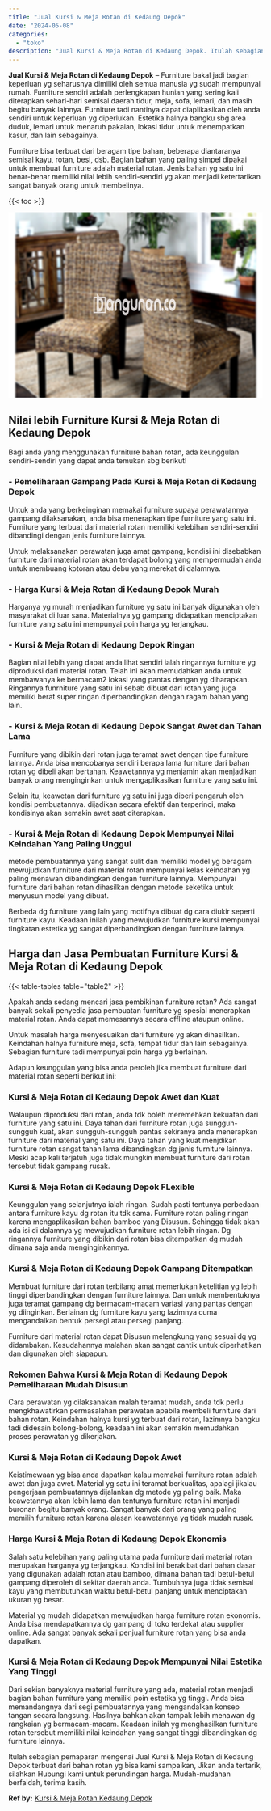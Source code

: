 ```yaml
---
title: "Jual Kursi & Meja Rotan di Kedaung Depok"
date: "2024-05-08"
categories: 
  - "toko"
description: "Jual Kursi & Meja Rotan di Kedaung Depok. Itulah sebagian pemaparan mengenai Jual Kursi & Meja Rotan di Kedaung Depok terbuat dari bahan rotan yg bisa kami s..."
---
```


**Jual Kursi & Meja Rotan di Kedaung Depok** – Furniture bakal jadi bagian keperluan yg seharusnya dimiliki oleh semua manusia yg sudah mempunyai rumah. Furniture sendiri adalah perlengkapan hunian yang sering kali diterapkan sehari-hari semisal daerah tidur, meja, sofa, lemari, dan masih begitu banyak lainnya. Furniture tadi nantinya dapat diaplikasikan oleh anda sendiri untuk keperluan yg diperlukan. Estetika halnya bangku sbg area duduk, lemari untuk menaruh pakaian, lokasi tidur untuk menempatkan kasur, dan lain sebagainya.

Furniture bisa terbuat dari beragam tipe bahan, beberapa diantaranya semisal kayu, rotan, besi, dsb. Bagian bahan yang paling simpel dipakai untuk membuat furniture adalah material rotan. Jenis bahan yg satu ini benar-benar memiliki nilai lebih sendiri-sendiri yg akan menjadi ketertarikan sangat banyak orang untuk membelinya.

{{< toc >}}

![Jual Kursi & Meja Rotan di Kedaung Depok](/images/kursi-meja-rotan-murah01.png)

## Nilai lebih Furniture Kursi & Meja Rotan di Kedaung Depok

Bagi anda yang menggunakan furniture bahan rotan, ada keunggulan sendiri-sendiri yang dapat anda temukan sbg berikut!

### \- Pemeliharaan Gampang Pada Kursi & Meja Rotan di Kedaung Depok

Untuk anda yang berkeinginan memakai furniture supaya perawatannya gampang dilaksanakan, anda bisa menerapkan tipe furniture yang satu ini. Furniture yang terbuat dari material rotan memiliki kelebihan sendiri-sendiri dibandingi dengan jenis furniture lainnya.

Untuk melaksanakan perawatan juga amat gampang, kondisi ini disebabkan furniture dari material rotan akan terdapat bolong yang mempermudah anda untuk membuang kotoran atau debu yang merekat di dalamnya.

### \- Harga Kursi & Meja Rotan di Kedaung Depok Murah

Harganya yg murah menjadikan furniture yg satu ini banyak digunakan oleh masyarakat di luar sana. Materialnya yg gampang didapatkan menciptakan furniture yang satu ini mempunyai poin harga yg terjangkau.

### \- Kursi & Meja Rotan di Kedaung Depok Ringan

Bagian nilai lebih yang dapat anda lihat sendiri ialah ringannya furniture yg diproduksi dari material rotan. Telah ini akan memudahkan anda untuk membawanya ke bermacam2 lokasi yang pantas dengan yg diharapkan. Ringannya funrniture yang satu ini sebab dibuat dari rotan yang juga memiliki berat super ringan diperbandingkan dengan ragam bahan yang lain.

### \- Kursi & Meja Rotan di Kedaung Depok Sangat Awet dan Tahan Lama

Furniture yang dibikin dari rotan juga teramat awet dengan tipe furniture lainnya. Anda bisa mencobanya sendiri berapa lama furniture dari bahan rotan yg dibeli akan bertahan. Keawetannya yg menjamin akan menjadikan banyak orang menginginkan untuk mengaplikasikan furniture yang satu ini.

Selain itu, keawetan dari furniture yg satu ini juga diberi pengaruh oleh kondisi pembuatannya. dijadikan secara efektif dan terperinci, maka kondisinya akan semakin awet saat diterapkan.

### \- Kursi & Meja Rotan di Kedaung Depok Mempunyai Nilai Keindahan Yang Paling Unggul

metode pembuatannya yang sangat sulit dan memiliki model yg beragam mewujudkan furniture dari material rotan mempunyai kelas keindahan yg paling menawan dibandingkan dengan furniture lainnya. Mempunyai furniture dari bahan rotan dihasilkan dengan metode seketika untuk menyusun model yang dibuat.

Berbeda dg furniture yang lain yang motifnya dibuat dg cara diukir seperti furniture kayu. Keadaan inilah yang mewujudkan furniture kursi mempunyai tingkatan estetika yg sangat diperbandingkan dengan furniture lainnya.

## Harga dan Jasa Pembuatan Furniture Kursi & Meja Rotan di Kedaung Depok

{{< table-tables table="table2" >}}

Apakah anda sedang mencari jasa pembikinan furniture rotan? Ada sangat banyak sekali penyedia jasa pembuatan furniture yg spesial menerapkan material rotan. Anda dapat memesannya secara offline ataupun online.

Untuk masalah harga menyesuaikan dari furniture yg akan dihasilkan. Keindahan halnya furniture meja, sofa, tempat tidur dan lain sebagainya. Sebagian furniture tadi mempunyai poin harga yg berlainan.

Adapun keunggulan yang bisa anda peroleh jika membuat furniture dari material rotan seperti berikut ini:

### Kursi & Meja Rotan di Kedaung Depok Awet dan Kuat

Walaupun diproduksi dari rotan, anda tdk boleh meremehkan kekuatan dari furniture yang satu ini. Daya tahan dari furniture rotan juga sungguh-sungguh kuat, akan sungguh-sungguh pantas sekiranya anda menerapkan furniture dari material yang satu ini. Daya tahan yang kuat menjdikan furniture rotan sangat tahan lama dibandingkan dg jenis furniture lainnya. Meski acap kali terjatuh juga tidak mungkin membuat furniture dari rotan tersebut tidak gampang rusak.

### Kursi & Meja Rotan di Kedaung Depok FLexible

Keunggulan yang selanjutnya ialah ringan. Sudah pasti tentunya perbedaan antara furniture kayu dg rotan itu tdk sama. Furniture rotan paling ringan karena mengaplikasikan bahan bamboo yang Disusun. Sehingga tidak akan ada isi di dalamnya yg mewujudkan furniture rotan lebih ringan. Dg ringannya furniture yang dibikin dari rotan bisa ditempatkan dg mudah dimana saja anda menginginkannya.

### Kursi & Meja Rotan di Kedaung Depok Gampang Ditempatkan

Membuat furniture dari rotan terbilang amat memerlukan ketelitian yg lebih tinggi diperbandingkan dengan furniture lainnya. Dan untuk membentuknya juga teramat gampang dg bermacam-macam variasi yang pantas dengan yg diinginkan. Berlainan dg furniture kayu yang lazimnya cuma mengandalkan bentuk persegi atau persegi panjang.

Furniture dari material rotan dapat Disusun melengkung yang sesuai dg yg didambakan. Kesudahannya malahan akan sangat cantik untuk diperhatikan dan digunakan oleh siapapun.

### Rekomen Bahwa Kursi & Meja Rotan di Kedaung Depok Pemeliharaan Mudah Disusun

Cara perawatan yg dilaksanakan malah teramat mudah, anda tdk perlu mengkhawatirkan permasalahan perawatan apabila membeli furniture dari bahan rotan. Keindahan halnya kursi yg terbuat dari rotan, lazimnya bangku tadi didesain bolong-bolong, keadaan ini akan semakin memudahkan proses perawatan yg dikerjakan.

### Kursi & Meja Rotan di Kedaung Depok Awet

Keistimewaan yg bisa anda dapatkan kalau memakai furniture rotan adalah awet dan juga awet. Material yg satu ini teramat berkualitas, apalagi jikalau pengerjaan pembuatannya dijalankan dg metode yg paling baik. Maka keawetannya akan lebih lama dan tentunya furniture rotan ini menjadi buronan begitu banyak orang. Sangat banyak dari orang yang paling memilih furniture rotan karena alasan keawetannya yg tidak mudah rusak.

### Harga Kursi & Meja Rotan di Kedaung Depok Ekonomis

Salah satu kelebihan yang paling utama pada furniture dari material rotan merupakan harganya yg terjangkau. Kondisi ini berakibat dari bahan dasar yang digunakan adalah rotan atau bamboo, dimana bahan tadi betul-betul gampang diperoleh di sekitar daerah anda. Tumbuhnya juga tidak semisal kayu yang membutuhkan waktu betul-betul panjang untuk menciptakan ukuran yg besar.

Material yg mudah didapatkan mewujudkan harga furniture rotan ekonomis. Anda bisa mendapatkannya dg gampang di toko terdekat atau supplier online. Ada sangat banyak sekali penjual furniture rotan yang bisa anda dapatkan.

### Kursi & Meja Rotan di Kedaung Depok Mempunyai Nilai Estetika Yang Tinggi

Dari sekian banyaknya material furniture yang ada, material rotan menjadi bagian bahan furniture yang memiliki poin estetika yg tinggi. Anda bisa memandangnya dari segi pembuatannya yang mengandalkan konsep tangan secara langsung. Hasilnya bahkan akan tampak lebih menawan dg rangkaian yg bermacam-macam. Keadaan inilah yg menghasilkan furniture rotan tersebut memiliki nilai keindahan yang sangat tinggi dibandingkan dg furniture lainnya.

Itulah sebagian pemaparan mengenai Jual Kursi & Meja Rotan di Kedaung Depok terbuat dari bahan rotan yg bisa kami sampaikan, Jikan anda tertarik, silahkan Hubungi kami untuk perundingan harga. Mudah-mudahan berfaidah, terima kasih.

**Ref by:** [Kursi & Meja Rotan Kedaung Depok](https://id.wikipedia.org/wiki/Kursi)
